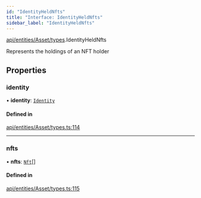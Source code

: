 ```yaml
---
id: "IdentityHeldNfts"
title: "Interface: IdentityHeldNfts"
sidebar_label: "IdentityHeldNfts"
---
```


[api/entities/Asset/types](../../../../../../modules/API/Entities/Asset/Types/Types.md).IdentityHeldNfts

Represents the holdings of an NFT holder

## Properties

### identity

• **identity**: [`Identity`](../../../../../../classes/API/Entities/Identity/Identity.md)

#### Defined in

[api/entities/Asset/types.ts:114](https://github.com/PolymeshAssociation/polymesh-sdk/blob/b55e63737/src/api/entities/Asset/types.ts#L114)

___

### nfts

• **nfts**: [`Nft`](../../../../../../classes/API/Entities/Asset/NonFungible/Nft/Nft.md)[]

#### Defined in

[api/entities/Asset/types.ts:115](https://github.com/PolymeshAssociation/polymesh-sdk/blob/b55e63737/src/api/entities/Asset/types.ts#L115)
